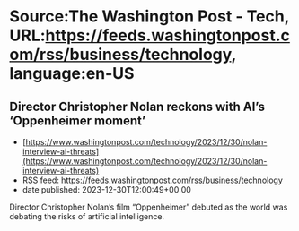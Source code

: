 # Source:The Washington Post - Tech, URL:https://feeds.washingtonpost.com/rss/business/technology, language:en-US

## Director Christopher Nolan reckons with AI’s ‘Oppenheimer moment’
 - [https://www.washingtonpost.com/technology/2023/12/30/nolan-interview-ai-threats](https://www.washingtonpost.com/technology/2023/12/30/nolan-interview-ai-threats)
 - RSS feed: https://feeds.washingtonpost.com/rss/business/technology
 - date published: 2023-12-30T12:00:49+00:00

Director Christopher Nolan’s film “Oppenheimer” debuted as the world was debating the risks of artificial intelligence.

